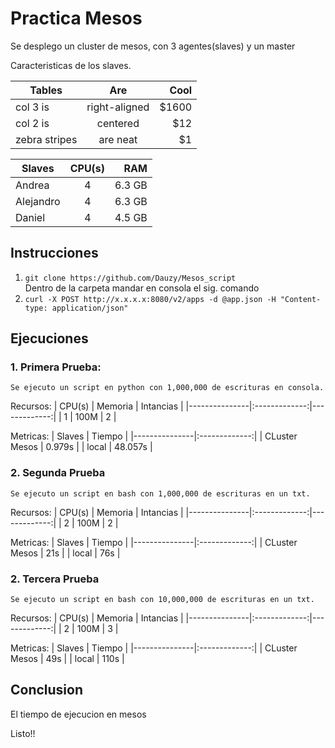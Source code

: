 # Practica Mesos

Se desplego un cluster de mesos, con 3 agentes(slaves) y un master 
	
  Caracteristicas de los slaves.
  
| Tables        | Are           | Cool  |
| ------------- |:-------------:| -----:|
| col 3 is      | right-aligned | $1600 |
| col 2 is      | centered      |   $12 |
| zebra stripes | are neat      |    $1 |
  
| Slaves        | CPU(s)        | RAM    |
|---------------|:-------------:|-------:|
| Andrea        | 4             | 6.3 GB |
| Alejandro     | 4             | 6.3 GB |
| Daniel        | 4             | 4.5 GB | 

## Instrucciones

  1. ``` git clone https://github.com/Dauzy/Mesos_script ```  
Dentro de la carpeta mandar  en consola el sig. comando
  2. ``` curl -X POST http://x.x.x.x:8080/v2/apps -d @app.json -H "Content-type: application/json" ``` 

## Ejecuciones
###  1. Primera Prueba: 
	Se ejecuto un script en python con 1,000,000 de escrituras en consola.
Recursos:
| CPU(s)        | Memoria       | Intancias    |
|---------------|:-------------:|-------------:|
| 1             | 100M          | 2            |

Metricas:
| Slaves        | Tiempo        |
|---------------|:-------------:|
| CLuster Mesos | 0.979s        |
| local         | 48.057s       |
	
###  2. Segunda Prueba
 	Se ejecuto un script en bash con 1,000,000 de escrituras en un txt.
Recursos:
| CPU(s)        | Memoria       | Intancias    |
|---------------|:-------------:|-------------:|
| 2             | 100M          | 2            |

Metricas:
| Slaves        | Tiempo        | 
|---------------|:-------------:|
| CLuster Mesos | 21s           |
| local         | 76s           |


###  2. Tercera Prueba
 	Se ejecuto un script en bash con 10,000,000 de escrituras en un txt.
Recursos:
| CPU(s)        | Memoria       | Intancias    |
|---------------|:-------------:|-------------:|
| 2             | 100M          | 3            |

Metricas:
| Slaves        | Tiempo        | 
|---------------|:-------------:|
| CLuster Mesos | 49s           |
| local         | 110s          |
  
## Conclusion
El tiempo de ejecucion en mesos

Listo!!

